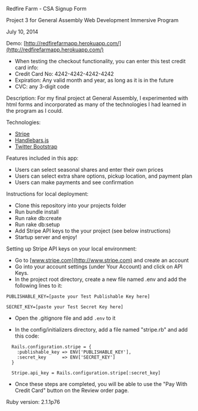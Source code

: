 Redfire Farm - CSA Signup Form

Project 3 for General Assembly Web Development Immersive Program

July 10, 2014

Demo: [http://redfirefarmapp.herokuapp.com/](http://redfirefarmapp.herokuapp.com/)
- When testing the checkout functionality, you can enter this test credit card info:
- Credit Card No: 4242-4242-4242-4242
- Expiration: Any valid month and year, as long as it is in the future
- CVC: any 3-digit code

Description: For my final project at General Assembly, I experimented with html forms and incorporated as many of the technologies I had learned in the program as I could.

Technologies:
- [Stripe](https://github.com/stripe/stripe-ruby)
- [Handlebars.js](http://handlebarsjs.com/)
- [Twitter Bootstrap](http://getbootstrap.com/)


Features included in this app:
- Users can select seasonal shares and enter their own prices
- Users can select extra share options, pickup location, and payment plan
- Users can make payments and see confirmation


Instructions for local deployment:
- Clone this repository into your projects folder
- Run bundle install
- Run rake db:create
- Run rake db:setup
- Add Stripe API keys to the your project (see below instructions)
- Startup server and enjoy!

Setting up Stripe API keys on your local environment:
- Go to [www.stripe.com](http://www.stripe.com) and create an account
- Go into your account settings (under Your Account) and click on API Keys.
- In the project root directory, create a new file named .env and add the following lines to it:

`PUBLISHABLE_KEY=[paste your Test Publishable Key here]`

`SECRET_KEY=[paste your Test Secret Key here]`

- Open the .gitignore file and add `.env` to it

- In the config/initializers directory, add a file named "stripe.rb" and add this code:

```
  Rails.configuration.stripe = {
    :publishable_key => ENV['PUBLISHABLE_KEY'],
    :secret_key      => ENV['SECRET_KEY']
  }

  Stripe.api_key = Rails.configuration.stripe[:secret_key]
```

- Once these steps are completed, you will be able to use the "Pay With Credit Card" button
on the Review order page.

Ruby version: 2.1.1p76
